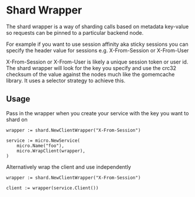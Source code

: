 # Shard Wrapper

The shard wrapper is a way of sharding calls based on metadata key-value 
so requests can be pinned to a particular backend node.

For example if you want to use session affinity aka sticky sessions you can specify the header value for sessions 
e.g. X-From-Session or X-From-User

X-From-Session or X-From-User is likely a unique session token or user id. 
The shard wrapper will look for the key you specify and use the crc32 checksum of the value 
against the nodes much like the gomemcache library. 
It uses a selector strategy to achieve this.

## Usage

Pass in the wrapper when you create your service with the key you want to shard on

```
wrapper := shard.NewClientWrapper("X-From-Session")

service := micro.NewService(
	micro.Name("foo"),
	micro.WrapClient(wrapper),
)
```

Alternatively wrap the client and use independently

```
wrapper := shard.NewClientWrapper("X-From-Session")

client := wrapper(service.Client())
```

